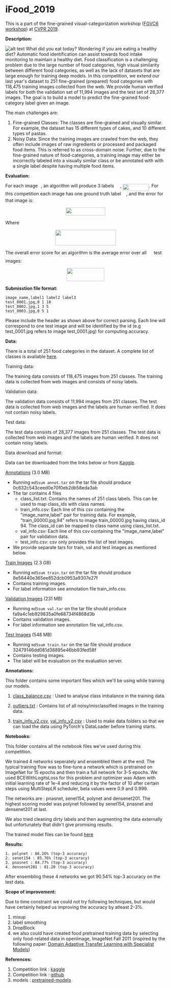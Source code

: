 # iFood_2019
This is a part of the fine-grained visual-categorization workshop ([FGVC6 workshop](https://sites.google.com/view/fgvc6/home)) at [CVPR 2019](http://cvpr2019.thecvf.com/).


**Description:**

![alt text](https://github.com/omcaaaar/iFood_2019/blob/master/assets/food_banner.png)
What did you eat today? Wondering if you are eating a healthy diet? Automatic food identification can assist towards food intake monitoring to maintain a healthy diet. Food classification is a challenging problem due to the large number of food categories, high visual similarity between different food categories, as well as the lack of datasets that are large enough for training deep models. In this competition, we extend our last year's dataset to 251 fine-grained (prepared) food categories with 118,475 training images collected from the web. We provide human verified labels for both the validation set of 11,994 images and the test set of 28,377 images. The goal is to build a model to predict the fine-grained food-category label given an image.

The main challenges are:
  1. Fine-grained Classes: The classes are fine-grained and visually similar. For example, the dataset has 15 different types of cakes, and 10 different types of pastas.
  2. Noisy Data: Since the training images are crawled from the web, they often include images of raw ingredients or processed and packaged food items. This is referred to as cross-domain noise. Further, due to the fine-grained nature of food-categories, a training image may either be incorrectly labeled into a visually similar class or be annotated with with a single label despite having multiple food items.


**Evaluation:**

For each image <img src="https://rawgit.com/visipedia/inat_comp/master/svgs/77a3b857d53fb44e33b53e4c8b68351a.svg?invert_in_darkmode" align=middle width=5.642109pt height=21.60213pt/>, an algorithm will produce 3 labels <img src="https://rawgit.com/visipedia/inat_comp/master/svgs/655bedbaf4a65f397b5041d0fdecde4c.svg?invert_in_darkmode" align=middle width=15.601905pt height=22.74591pt/>, <img src="https://rawgit.com/visipedia/inat_comp/master/svgs/946e592e2b2753a9272767ae3dd5b9a9.svg?invert_in_darkmode" align=middle width=82.4274pt height=21.60213pt/>. For this competition each image has one ground truth label <img src="https://rawgit.com/visipedia/inat_comp/master/svgs/681a37b53b66acbc455e39ca3e6f1c41.svg?invert_in_darkmode" align=middle width=12.444795pt height=14.10255pt/>, and the error for that image is:
<p align="center"><img src="https://rawgit.com/visipedia/inat_comp/master/svgs/7a42826f81c53c77e0fef3c827238d25.svg?invert_in_darkmode" align=middle width=123.403665pt height=24.865665pt/></p>
Where
<p align="center"><img src="https://rawgit.com/visipedia/inat_comp/master/svgs/7a45c501d5042bd031a267f008fa2ae6.svg?invert_in_darkmode" align=middle width=190.2021pt height=49.13139pt/></p>

The overall error score for an algorithm is the average error over all <img src="https://rawgit.com/visipedia/inat_comp/master/svgs/f9c4988898e7f532b9f826a75014ed3c.svg?invert_in_darkmode" align=middle width=14.94405pt height=22.38192pt/> test images:
<p align="center"><img src="https://rawgit.com/visipedia/inat_comp/master/svgs/444adcac0c7cbb4a8419ee1484625349.svg?invert_in_darkmode" align=middle width=118.05123pt height=41.069655pt/></p>


**Submisstion file format:**

```
image_name,label1 label2 label3 
test_0001.jpg,0 1 10 
test_0002.jpg,1 3 5 
test_0003.jpg,0 5 1 
```

Please include the header as shown above for correct parsing. Each line will correspond to one test image and will be identified by the id (e.g test_0001.jpg refers to image test_0001.jpg) for computing accuracy.


**Data:**

There is a total of 251 food categories in the dataset. A complete list of classes is available [here](https://github.com/omcaaaar/iFood_2019/blob/master/data/class_list.txt).

Training data:

The training data consists of 118,475 images from 251 classes. The training data is collected from web images and consists of noisy labels.

Validation data:

The validation data consists of 11,994 images from 251 classes. The test data is collected from web images and the labels are human verified. It does not contain noisy labels.

Test data:

The test data consists of 28,377 images from 251 classes. The test data is collected from web images and the labels are human verified. It does not contain noisy labels.

Data download and format:

Data can be downloaded from the links below or from [Kaggle](https://www.kaggle.com/c/ifood-2019-fgvc6/overview).

[Annotations](https://food-x.s3.amazonaws.com/annot.tar) (3.0 MB)
* Running `md5sum annot.tar` on the tar file should produce 0c632c543ceed0e70f0eb2db58eda3ab
* The tar contains 4 files
     * class_list.txt: Contains the names of 251 class labels. This can be used to map class_ids with class names.
     * train_info.csv: Each line of this csv containing the "image_name,label" pair for training data. For example, "train_00000.jpg,94" refers to image train_00000.jpg having class_id 94. The class_id can be mapped to class name using class_list.txt.      
     * val_info.csv: Each line of this csv containing the "image_name,label" pair for validation data.
     * test_info.csv: csv only provides the list of test images.
 * We provide separate tars for train, val and test images as mentioned below.

[Train Images](https://food-x.s3.amazonaws.com/train.tar) (2.3 GB)
* Running `md5sum train.tar` on the tar file should produce 8e56440e365ee852dcb0953a9307e27f
* Contains training images.
* For label information see annotation file train_info.csv. 

[Validation Images](https://food-x.s3.amazonaws.com/val.tar) (231 MB)
* Running `md5sum val.tar` on the tar file should produce fa9a4c1eb929835a0fe68734f4868d3b
* Contains validation images.
* For label information see annotation file val_info.csv. 

[Test Images](https://food-x.s3.amazonaws.com/test.tar) (548 MB)
* Running `md5sum train.tar` on the tar file should produce 32479146dd081d38895e46bb93fed58f
* Contains testing images.
* The label will be evaluation on the evaluation server.

**Annotations:**

This folder contains some important files which we'll be using while training our models.

  1. [class_balance.csv](https://github.com/omcaaaar/iFood_2019/blob/master/annotaions/class_balance.csv) : Used to analyse class imbalance in the training data.
  
  2. [outliers.txt](https://github.com/omcaaaar/iFood_2019/blob/master/annotaions/outliers.txt) : Contains list of all noisy/misclassified images in the training data.
  
  3. [train_info_v2.csv](https://github.com/omcaaaar/iFood_2019/blob/master/annotaions/train_info_v2.csv), [val_info_v2,csv](https://github.com/omcaaaar/iFood_2019/blob/master/annotaions/val_info_v2.csv.csv) : Used to make data folders so that we can load the data using PyTorch's DataLoader before training starts.
  
  **Notebooks:**
  
  This folder contains all the notebook files we've used during this competition.
  
  We trained 4 networks seperately and ensembled them at the end. The typical training flow was to fine-tune a network which is pretrained on ImageNet for 15 epochs and then train a full network for 3-5 epochs. We used BCEWithLogitsLoss for this problem and optimizer was Adam with initial learning rate of 1e-4 and reducing it by the factor of 10 after certain steps using MultiStepLR scheduler, beta values were 0.9 and 0.999.
  
  The networks are : pnasnet, senet154, polynet and densenet201. The highest scoring model was polynet followed by senet154, pnasnet and densenet201 at last.
  
  We also tried cleaning dirty labels and then augmenting the data externally but unfortunately that didn't give promising results.
  
  The trained model files can be found [here](https://www.kaggle.com/ochaporkar/ifood-2019-models)
  
  **Results:**
  
    1. polynet : 86.26% (top-3 accuracy)
    2. senet154 : 85.76% (top-3 accuracy)
    3. pnasnet : 84.77% (top-3 accuracy)
    4. densenet201 : 81.20 (top-3 accuracy)
    
After ensembling these 4 networks we got 90.54% top-3 accuracy on the test data.

**Scope of improvement:**

Due to time constraint we could not try following techniques, but would have certainly helped us improving the accuracy by atleast 2-3%.

  1. mixup
  2. label smoothing
  3. DropBlock
  4. we also could have created food pretrained training data by selecting only food-related data in openImage, ImageNet Fall 2011 (inspired by the following paper: [Domain Adaptive Transfer Learning with Specialist Models](https://arxiv.org/abs/1811.07056))
  
  **References:**
  
  1. Competition link : [kaggle](https://www.kaggle.com/c/ifood-2019-fgvc6)
  2. Competition link : [github](https://github.com/karansikka1/iFood_2019)
  3. models : [pretrained-models](https://github.com/Cadene/pretrained-models.pytorch)
